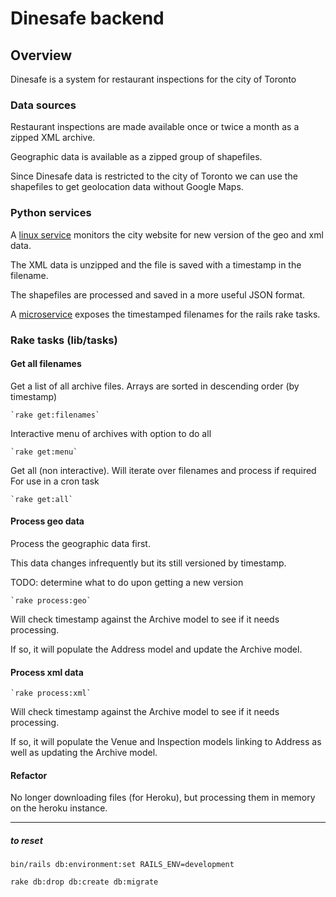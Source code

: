 # Dinesafe backend

## Overview

Dinesafe is a system for restaurant inspections for the city of Toronto

### Data sources

Restaurant inspections are made available once or twice a month as a zipped XML archive.

Geographic data is available as a zipped group of shapefiles.

Since Dinesafe data is restricted to the city of Toronto we can use the shapefiles to get geolocation data without Google Maps.

### Python services

A [linux service](https://github.com/openciti/dinesafemicroservices) monitors the city website for new version of the geo and xml data.

The XML data is unzipped and the file is saved with a timestamp in the filename.

The shapefiles are processed and saved in a more useful JSON format.

A [microservice](https://openciti.ca/cgi-bin/ds/all) exposes the timestamped filenames for the rails rake tasks.

### Rake tasks (lib/tasks)

#### Get all filenames

Get a list of all archive files. Arrays are sorted in descending order (by timestamp)

    `rake get:filenames`

Interactive menu of archives with option to do all

    `rake get:menu`

Get all (non interactive). Will iterate over filenames and process if required
For use in a cron task

    `rake get:all`

#### Process geo data

Process the geographic data first.

This data changes infrequently but its still versioned by timestamp.

TODO: determine what to do upon getting a new version

    `rake process:geo`

Will check timestamp against the Archive model to see if it needs processing.

If so, it will populate the Address model and update the Archive model.

#### Process xml data

    `rake process:xml`

Will check timestamp against the Archive model to see if it needs processing.

If so, it will populate the Venue and Inspection models linking to Address as well as updating the Archive model.

#### Refactor

No longer downloading files (for Heroku), but processing them in memory on the heroku instance.



-------

##### to reset
`bin/rails db:environment:set RAILS_ENV=development`

`rake db:drop db:create db:migrate`
